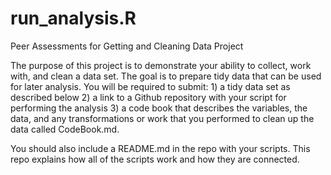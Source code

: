 run_analysis.R
========

Peer Assessments for Getting and Cleaning Data Project

The purpose of this project is to demonstrate your ability to collect, work with, and clean a data set. The goal is to prepare tidy data that can be used for later analysis.
You will be required to submit: 1) a tidy data set as described below
2) a link to a Github repository with your script for performing the analysis
3) a code book that describes the variables, the data, and any transformations or work that you performed to clean up the data called CodeBook.md.

You should also include a README.md in the repo with your scripts. This repo explains how all of the scripts work and how they are connected.  
